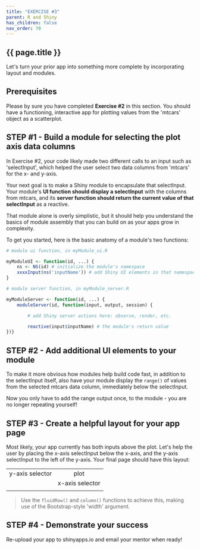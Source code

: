 ```yaml
---
title: "EXERCISE #3"
parent: R and Shiny
has_children: false
nav_order: 70
---
```


## {{ page.title }}

Let's turn your prior app into something more complete
by incorporating layout and modules.

## Prerequisites

Please by sure you have completed **Exercise #2** in this section.
You should have a functioning, interactive app for plotting values
from the 'mtcars' object as a scatterplot.

## STEP #1 - Build a module for selecting the plot axis data columns

In Exercise #2, your code likely made two different calls to an input
such as 'selectInput', which helped the user select two data columns
from 'mtcars' for the x- and y-axis. 

Your next goal is to make a Shiny module to encapsulate
that selectInput. Your module's **UI function should display a selectInput**
with the columns from mtcars, and its 
**server function should return the current value of that selectInput** as a reactive. 

That module alone is overly simplistic, but
it should help you understand the basics of module assembly that you can
build on as your apps grow in complexity.

To get you started, here is the basic anatomy of a module's two functions:

```r
# module ui function, in myModule_ui.R

myModuleUI <- function(id, ...) {
    ns <- NS(id) # initialize the module's namespace
    xxxxInput(ns('inputName')) # add Shiny UI elements in that namespace
}
```

```r
# module server function, in myModule_server.R

myModuleServer <- function(id, ...) {
    moduleServer(id, function(input, output, session) {

        # add Shiny server actions here: observe, render, etc.

        reactive(input$inputName) # the module's return value
})}
```

## STEP #2 - Add additional UI elements to your module

To make it more obvious how modules help build code fast, in addition
to the selectInput itself, also have your module display the <code>range()</code>
of values from the selected mtcars data column, immediately below the selectInput.

Now you only have to add the range output once, to the module -
you are no longer repeating yourself!

## STEP #3 - Create a helpful layout for your app page

Most likely, your app currently has both inputs above the plot.  Let's help
the user by placing the x-axis selectInput below the x-axis, and the y-axis 
selectInput to the left of the y-axis. Your final page should have this layout:

|  |  |
| :-----------: | :-----------: |
| y-axis selector | plot                   |
|                 | x-axis selector        |
|  |  |

>Use the <code>fluidRow()</code> and <code>column()</code>
>functions to achieve this, making use of the Bootstrap-style 'width' argument.

## STEP #4 - Demonstrate your success

Re-upload your app to shinyapps.io and email your mentor when ready!
